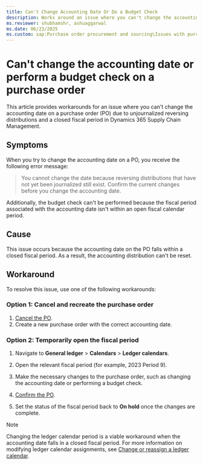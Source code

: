 ```yaml
---
title: Can't Change Accounting Date Or Do a Budget Check
description: Works around an issue where you can't change the accounting date on a purchase order in Microsoft Dynamics 365 Supply Chain Management.
ms.reviewer: shubhamshr, ashuaggarwal
ms.date: 06/23/2025
ms.custom: sap:Purchase order procurement and sourcing\Issues with purchase orders
---
```

# Can't change the accounting date or perform a budget check on a purchase order

This article provides workarounds for an issue where you can't change the accounting date on a purchase order (PO) due to unjournalized reversing distributions and a closed fiscal period in Dynamics 365 Supply Chain Management.

## Symptoms

When you try to change the accounting date on a PO, you receive the following error message:

> You cannot change the date because reversing distributions that have not yet been journalized still exist. Confirm the current changes before you change the accounting date.

Additionally, the budget check can't be performed because the fiscal period associated with the accounting date isn't within an open fiscal calendar period.

## Cause

This issue occurs because the accounting date on the PO falls within a closed fiscal period. As a result, the accounting distribution can't be reset.

## Workaround

To resolve this issue, use one of the following workarounds:

### Option 1: Cancel and recreate the purchase order

1. [Cancel the PO](/dynamics365/supply-chain/procurement/purchase-order-approval-confirmation#canceling-purchase-orders).
2. Create a new purchase order with the correct accounting date.

### Option 2: Temporarily open the fiscal period

1. Navigate to **General ledger** > **Calendars** > **Ledger calendars**.

2. Open the relevant fiscal period (for example, 2023 Period 9).

3. Make the necessary changes to the purchase order, such as changing the accounting date or performing a budget check.

4. [Confirm the PO](/dynamics365/supply-chain/procurement/purchase-order-approval-confirmation#confirming-purchase-orders).

5. Set the status of the fiscal period back to **On hold** once the changes are complete.

> [!NOTE]
> Changing the ledger calendar period is a viable workaround when the accounting date falls in a closed fiscal period. For more information on modifying ledger calendar assignments, see [Change or reassign a ledger calendar](/dynamics365/finance/general-ledger/change-mdfy-clndr-to-ledger).
